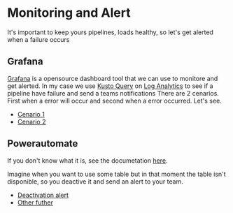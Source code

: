 # Monitoring and Alert

It's important to keep yours pipelines, loads healthy, so let's get alerted when a failure occurs

## Grafana

[Grafana](https://grafana.com/) is a opensource dashboard tool that we can use to monitore and get alerted. In my case we use [Kusto Query](https://docs.microsoft.com/en-us/azure/data-explorer/kusto/query/tutorial?pivots=azuredataexplorer) on [Log Analytics](https://docs.microsoft.com/en-us/azure/azure-monitor/logs/log-analytics-overview) to see if a pipeline have failure and send a teams notifications
There are 2 cenarios. First when a error will occur and second when a error occurred. Let's see.

* [Cenario 1](https://github.com/vitor-o-s/Projetos-EngDados/tree/main/MonitoringAndAlerts/Cenario1)
* [Cenario 2](https://github.com/vitor-o-s/Projetos-EngDados/tree/main/MonitoringAndAlerts/Cenario2)

## Powerautomate

If you don't know what it is, see the documetation [here](https://docs.microsoft.com/en-us/power-automate/getting-started).

Imagine when you want to use some table but in that moment the table isn't disponible, so you deactive it and send an alert to your team.
* [Deactivation alert](https://github.com/vitor-o-s/Projetos-EngDados/tree/main/MonitoringAndAlerts/Deactivationalert)
* [Other futher]()

